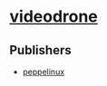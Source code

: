 # [videodrone](https://pypi.org/project/videodrone)



## Publishers
- [peppelinux](https://pypi.org/user/peppelinux)

